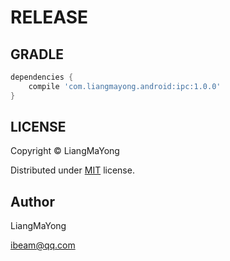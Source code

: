 ﻿# RELEASE

## GRADLE
```gradle
dependencies {
    compile 'com.liangmayong.android:ipc:1.0.0'
}
```
## LICENSE
Copyright © LiangMaYong

Distributed under [MIT](https://github.com/LiangMaYong/android-base/blob/master/LICENSE.txt) license.

## Author
LiangMaYong

ibeam@qq.com
